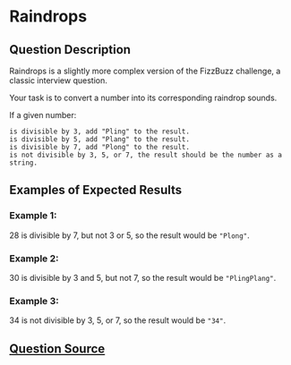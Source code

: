 # Raindrops

## Question Description

Raindrops is a slightly more complex version of the FizzBuzz challenge, a classic interview question.

Your task is to convert a number into its corresponding raindrop sounds.

If a given number:

    is divisible by 3, add "Pling" to the result.
    is divisible by 5, add "Plang" to the result.
    is divisible by 7, add "Plong" to the result.
    is not divisible by 3, 5, or 7, the result should be the number as a string.

## Examples of Expected Results

### Example 1:

28 is divisible by 7, but not 3 or 5, so the result would be `"Plong"`.

### Example 2:

30 is divisible by 3 and 5, but not 7, so the result would be `"PlingPlang"`.

### Example 3:

34 is not divisible by 3, 5, or 7, so the result would be `"34"`.

## [Question Source](https://exercism.org/tracks/typescript/exercises/raindrops/)
